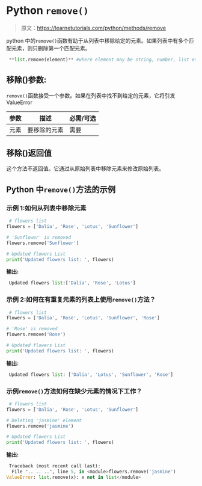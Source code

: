 # Python `remove()`

> 原文：<https://learnetutorials.com/python/methods/remove>

python 中的`remove()`函数有助于从列表中移除给定的元素。如果列表中有多个匹配元素，则只删除第一个匹配元素。

```py
 **list.remove(element)** #where element may be string, number, list etc 

```

## 移除()参数:

`remove()`函数接受一个参数。如果在列表中找不到给定的元素，它将引发 ValueError

| 参数 | 描述 | 必需/可选 |
| --- | --- | --- |
| 元素 | 要移除的元素 | 需要 |

## 移除()返回值

这个方法不返回值。它通过从原始列表中移除元素来修改原始列表。

## Python 中`remove()`方法的示例

### 示例 1:如何从列表中移除元素

```py
 # flowers list
flowers = ['Dalia', 'Rose', 'Lotus', 'Sunflower']

# 'Sunflower' is removed
flowers.remove('Sunflower')

# Updated flowers List
print('Updated flowers list: ', flowers) 

```

**输出:**

```py
 Updated flowers list:['Dalia', 'Rose', 'Lotus'] 
```

### 示例 2:如何在有重复元素的列表上使用`remove()`方法？

```py
 # flowers list
flowers = ['Dalia', 'Rose', 'Lotus', 'Sunflower', 'Rose']

# 'Rose' is removed
flowers.remove('Rose')

# Updated flowers List
print('Updated flowers list: ', flowers) 

```

**输出:**

```py
 Updated flowers list: ['Dalia', 'Lotus', 'Sunflower', 'Rose'] 
```

### 示例`remove()`方法如何在缺少元素的情况下工作？

```py
 # flowers list
flowers = ['Dalia', 'Rose', 'Lotus', 'Sunflower']

# Deleting 'jasmine' element
flowers.remove('jasmine')

# Updated flowers List
print('Updated flowers list: ', flowers) 

```

**输出:**

```py
 Traceback (most recent call last):
  File ".. .. ..", line 5, in <module>flowers.remove('jasmine')
ValueError: list.remove(x): x not in list</module> 
```